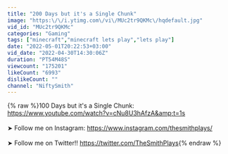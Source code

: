 ```yaml
---
title: "200 Days but it's a Single Chunk"
image: "https:\/\/i.ytimg.com\/vi\/MUc2tr9QKMc\/hqdefault.jpg"
vid_id: "MUc2tr9QKMc"
categories: "Gaming"
tags: ["minecraft","minecraft lets play","lets play"]
date: "2022-05-01T20:22:53+03:00"
vid_date: "2022-04-30T14:30:06Z"
duration: "PT54M48S"
viewcount: "175201"
likeCount: "6993"
dislikeCount: ""
channel: "NiftySmith"
---
```

{% raw %}100 Days but it's a Single Chunk: <a rel="nofollow" target="blank" href="https://www.youtube.com/watch?v=cNu8U3hAfzA&amp;t=1s">https://www.youtube.com/watch?v=cNu8U3hAfzA&amp;t=1s</a><br /><br />➤ Follow me on Instagram: <a rel="nofollow" target="blank" href="https://www.instagram.com/thesmithplays/">https://www.instagram.com/thesmithplays/</a><br /><br />➤ Follow me on Twitter!!  <a rel="nofollow" target="blank" href="https://twitter.com/TheSmithPlays">https://twitter.com/TheSmithPlays</a>{% endraw %}
